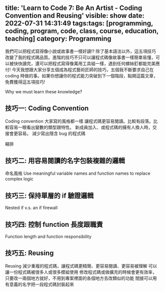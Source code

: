 title: 'Learn to Code 7: Be An Artist - Coding Convention and Reusing'
visible: show
date: 2022-07-31 14:31:49
tags:tags: [programming, coding, program, code, class, course, education, teaching]
category: Programming
---

我們可以把程式寫得像小說或故事書一樣好讀!? 除了基本語法以外，這五項技巧改變了我的程式碼品質。進階的技巧不只可以讓程式碼像故事書一樣簡單易懂，可以被快快讀完，還可以把程式寫得像萬用工具組一樣，遇到任何螺絲釘都能完美應付! 今天我想跟大家分享五個成為程式藝術匠師的技巧，五個我不斷要求自己在 coding 時做的事。如果你想讓你的程式能力突破到下一個階段，點開這篇文章，免費獲得這五項技巧!

<!--more-->

Why we must learn these knowledge?

## 技巧一: Coding Convention
Coding convention
大家寫的風格都一樣
讓程式碼更容易閱讀。比較有段落。比較容易一眼看出變數的類型跟特性。
新成員加入、或程式碼的擁有人換人時，交接會更容易。
減少寫出隱含 bug 的程式碼

縮排

## 技巧二: 用容易閱讀的名字包裝複雜的邏輯
命名風格 Use meaningful variable names and function names to replace complex logic


## 技巧三: 保持單層的 if 驗證邏輯
Nested if v.s. an if firewall

## 技巧四: 控制 function 長度跟職責
Function length and function responsibility

## 技巧五: Reusing
Reusing
減少重複的程式碼，讓程式碼更精簡、更容易閱讀、更容易被理解
可以讓一份程式碼被很多人或很多模組使用
修改程式碼或做擴充的時候會更有效率，只要改一兩個地方就好，不用到專案裡面的各個地方去改類似的功能
間接可以用有意義的名字把一段程式碼封裝起來


